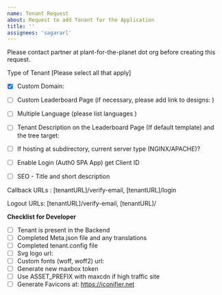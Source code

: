 ```yaml
---
name: Tenant Request
about: Request to add Tenant for the Application
title: ''
assignees: 'sagararl'
---
```


Please contact partner at plant-for-the-planet dot org before creating this request.


Type of Tenant [Please select all that apply]

- [x] Custom Domain:

- [ ] Custom Leaderboard Page (if necessary, please add link to designs: )

- [ ] Multiple Language (please list languages )

- [ ] Tenant Description on the Leaderboard Page (If default template) and the tree target:

- [ ] If hosting at subdirectory, current server type (NGINX/APACHE)?

- [ ] Enable Login (Auth0 SPA App) get Client ID

- [ ] SEO - Title and short description 

Callback URLs : [tenantURL]/verify-email, [tenantURL]/login

Logout URLs: [tenantURL]/verify-email, [tenantURL]/

**Checklist for Developer**

- [ ] Tenant is present in the Backend
- [ ] Completed Meta.json file and any translations
- [ ] Completed tenant.config file
- [ ] Svg logo url:
- [ ] Custom fonts (woff, woff2) url:
- [ ] Generate new maxbox token
- [ ] Use ASSET_PREFIX with maxcdn if high traffic site
- [ ] Generate Favicons at: https://iconifier.net

